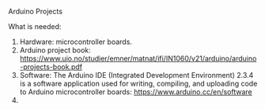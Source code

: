 Arduino Projects

What is needed:
1. Hardware: microcontroller boards.
2. Arduino project book: https://www.uio.no/studier/emner/matnat/ifi/IN1060/v21/arduino/arduino-projects-book.pdf
3. Software: The Arduino IDE (Integrated Development Environment) 2.3.4 is a software application used for writing, compiling, and uploading code to Arduino microcontroller boards: https://www.arduino.cc/en/software
3. 

 